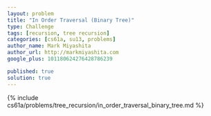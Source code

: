 ```yaml
---
layout: problem
title: "In Order Traversal (Binary Tree)"
type: Challenge
tags: [recursion, tree recursion]
categories: [cs61a, su13, problems]
author_name: Mark Miyashita
author_url: http://markmiyashita.com
google_plus: 101180624276428786239

published: true
solution: true
---
```


{% include cs61a/problems/tree_recursion/in_order_traversal_binary_tree.md %}